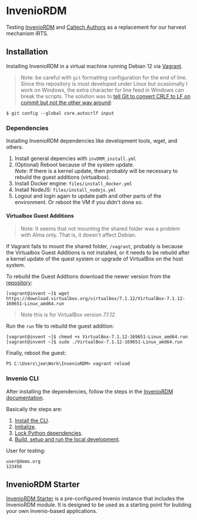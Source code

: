 # InvenioRDM

Testing [InvenioRDM](https://inveniosoftware.org/products/rdm/) and [Caltech Authors](https://authors.library.caltech.edu/) as a replacement for our harvest mechanism IRTS.

## Installation

Installing InvenioRDM in a virtual machine running Debian 12 via [Vagrant](https://portal.cloud.hashicorp.com/vagrant/discover/debian/bookworm64).

> Note: be careful with `git` formatitng configuration for the end of line. Since this repository is most developed under Linux but ocasionally I work on Windows, the extra character for line feed in Windows can break the scripts. The solution was to [tell Git to convert CRLF to LF on commit but not the other way around](https://git-scm.com/book/en/v2/Customizing-Git-Git-Configuration):

```
$ git config --global core.autocrlf input
```

### Dependencies

Installing InvenioRDM dependencies like development tools, wget, and others.

1. Install general depencies with `invDRM_install.yml`
1. (Optional) Reboot because of the system update. <br>_Note_: If there is a kernel update, then probably will be necessary to rebuild the guest additions (virtualbox). 
1. Install Docker engine: `files/install_docker.yml`
1. Install NodeJS: `files/install_nodejs.yml`
1. Logout and login again to update path and other parts of the environment. Or reboot the VM if you didn't done so.

#### Virtualbox Guest Additions

> Note: It seems that not mounting the shared folder was a problem with Alma only. That is, it doesn't affect Debian.

If Vagrant fails to mount the shared folder, `/vagrant`, probably is because the Virtualbox Guest Additions is not installed, or it needs to be rebuild after a kernel update of the quest system or upgrade of VirtualBox on the host system.  

To rebuild the Guest Addtions download the newer version from the [repository](https://download.virtualbox.org/virtualbox/7.1.12/):

```
[vagrant@invent ~]$ wget https://download.virtualbox.org/virtualbox/7.1.12/VirtualBox-7.1.12-169651-Linux_amd64.run
```

> Note this is for VirtualBox version *7.1.12*.

Run the `run` file to rebuild the guest addition:

```
[vagrant@invent ~]$ chmod +x VirtualBox-7.1.12-169651-Linux_amd64.run
[vagrant@invent ~]$ sudo ./VirtualBox-7.1.12-169651-Linux_amd64.run
```

Finally, reboot the guest:

```
PS C:\Users\joe\Work\InvenioRDM> vagrant reload
```

### Invenio CLI

After installing the dependencies, follow the steps in the [InvenioRDM documentation](https://inveniordm.docs.cern.ch/install/). 

Basically the steps are:

1. [Install the CLI](https://inveniordm.docs.cern.ch/install/cli/).
1. [Initialize](https://inveniordm.docs.cern.ch/install/initialize/).
1. [Lock Python dependencies](https://inveniordm.docs.cern.ch/install/build-setup-run/#python-dependencies). 
1. [Build, setup and run the local development](https://inveniordm.docs.cern.ch/install/build-setup-run/#option-1-local-development).

User for testing:

```
user@demo.org
123456
```

## InvenioRDM Starter

[InvenioRDM Starter](https://starter.front-matter.io/) is a pre-configured Invenio instance that includes the InvenioRDM module. It is designed to be used as a starting point for building your own Invenio-based applications.

